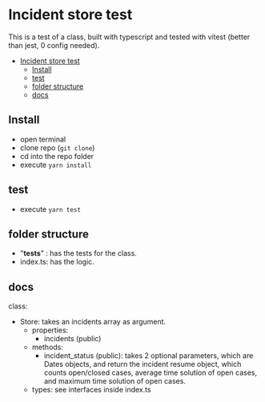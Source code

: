 # Incident store test
This is a test of a class, built with typescript and tested with vitest (better than jest, 0 config needed).
- [Incident store test](#incident-store-test)
  - [Install](#install)
  - [test](#test)
  - [folder structure](#folder-structure)
  - [docs](#docs)


## Install

- open terminal
- clone repo (`git clone`)
- cd into the repo folder
- execute `yarn install`

## test

- execute `yarn test`

## folder structure

- "__tests__" : has the tests for the class.
- index.ts: has the logic.

## docs

class:

- Store: takes an incidents array as argument.
  - properties:
    - incidents (public)
  - methods:
    - incident_status (public): takes 2 optional parameters, which are Dates objects, and return the incident resume object, which counts open/closed cases, average time solution of open cases, and maximum time solution of open cases.
  - types: see interfaces inside index.ts
